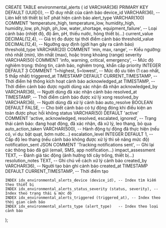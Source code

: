 CREATE TABLE environmental_alerts (
    id VARCHAR(36) PRIMARY KEY DEFAULT (UUID()), -- ID duy nhất của cảnh báo
    device_id VARCHAR(36),                       -- Liên kết tới thiết bị IoT phát hiện cảnh báo
    alert_type VARCHAR(100) COMMENT 'temperature_high, temperature_low, humidity_high, humidity_low, ph_high, ph_low, water_shortage, equipment_failure', 
        -- Loại cảnh báo (nhiệt độ, độ ẩm, pH, thiếu nước, hỏng thiết bị...)
    current_value DECIMAL(12,4),                 -- Giá trị đo được tại thời điểm cảnh báo
    threshold_value DECIMAL(12,4),               -- Ngưỡng quy định (giới hạn gây ra cảnh báo)
    threshold_type VARCHAR(20) COMMENT 'min, max, range', 
        -- Kiểu ngưỡng: nhỏ nhất (min), lớn nhất (max), hoặc trong khoảng (range)
    severity VARCHAR(50) COMMENT 'info, warning, critical, emergency', 
        -- Mức độ nghiêm trọng: thông tin, cảnh báo, nghiêm trọng, khẩn cấp
    priority INTEGER DEFAULT 3 COMMENT '1=highest, 5=lowest', 
        -- Mức độ ưu tiên (1 cao nhất, 5 thấp nhất)
    triggered_at TIMESTAMP DEFAULT CURRENT_TIMESTAMP, 
        -- Thời điểm hệ thống kích hoạt cảnh báo
    acknowledged_at TIMESTAMP,                   -- Thời điểm cảnh báo được người dùng xác nhận đã nhận
    acknowledged_by VARCHAR(36),                 -- Người dùng đã xác nhận cảnh báo
    resolved_at TIMESTAMP,                       -- Thời điểm cảnh báo được xử lý xong
    resolved_by VARCHAR(36),                     -- Người dùng đã xử lý cảnh báo
    auto_resolve BOOLEAN DEFAULT FALSE,          -- Cho biết cảnh báo có tự động đóng khi điều kiện an toàn được phục hồi không
    status VARCHAR(50) DEFAULT 'active' COMMENT 'active, acknowledged, resolved, escalated, ignored', 
        -- Trạng thái cảnh báo: đang hoạt động, đã xác nhận, đã xử lý, leo thang, bỏ qua
    auto_action_taken VARCHAR(500),              -- Hành động tự động đã thực hiện (nếu có, ví dụ: bật quạt, bơm nước...)
    escalation_level INTEGER DEFAULT 1,          -- Cấp độ leo thang (nếu cảnh báo không được xử lý thì sẽ nâng mức độ)
    notification_sent JSON COMMENT 'Tracking notifications sent', 
        -- Ghi lại các thông báo đã gửi (email, SMS, app notification...)
    impact_assessment TEXT,                      -- Đánh giá tác động (ảnh hưởng tới cây trồng, thiết bị...)
    resolution_notes TEXT,                       -- Ghi chú về cách xử lý cảnh báo
    created_by VARCHAR(36),                      -- Người tạo bản ghi cảnh báo
    created_at TIMESTAMP DEFAULT CURRENT_TIMESTAMP, -- Thời điểm tạo
    
    INDEX idx_environmental_alerts_device (device_id), -- Index tìm kiếm theo thiết bị
    INDEX idx_environmental_alerts_status_severity (status, severity), -- Index theo trạng thái & mức độ
    INDEX idx_environmental_alerts_triggered (triggered_at), -- Index theo thời gian cảnh báo
    INDEX idx_environmental_alerts_type (alert_type)   -- Index theo loại cảnh báo
);
